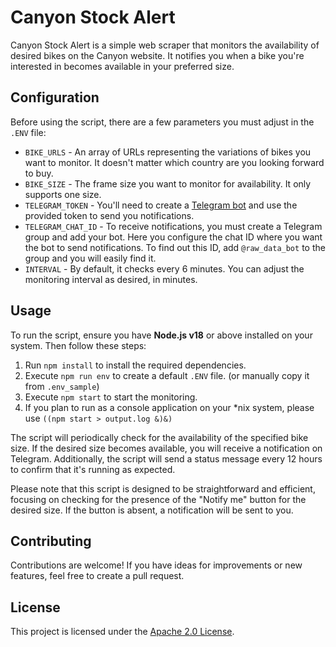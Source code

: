# Canyon Stock Alert

Canyon Stock Alert is a simple web scraper that monitors the availability of desired bikes on the Canyon website. It notifies you when a bike you're interested in becomes available in your preferred size.

## Configuration

Before using the script, there are a few parameters you must adjust in the `.ENV` file:

* `BIKE_URLS` - An array of URLs representing the variations of bikes you want to monitor. It doesn't matter which country are you looking forward to buy.
* `BIKE_SIZE` - The frame size you want to monitor for availability. It only supports one size.
* `TELEGRAM_TOKEN` - You'll need to create a [Telegram bot](https://core.telegram.org/bots#6-botfather) and use the provided token to send you notifications.
* `TELEGRAM_CHAT_ID` - To receive notifications, you must create a Telegram group and add your bot. Here you configure the chat ID where you want the bot to send notifications. To find out this ID, add `@raw_data_bot` to the group and you will easily find it.
* `INTERVAL` - By default, it checks every 6 minutes. You can adjust the monitoring interval as desired, in minutes.

## Usage

To run the script, ensure you have **Node.js v18** or above installed on your system. Then follow these steps:

1. Run `npm install` to install the required dependencies.
2. Execute `npm run env` to create a default `.ENV` file. (or manually copy it from `.env_sample`)
3. Execute `npm start` to start the monitoring.
4. If you plan to run as a console application on your *nix system, please use `((npm start > output.log &)&)`

The script will periodically check for the availability of the specified bike size. If the desired size becomes available, you will receive a notification on Telegram. Additionally, the script will send a status message every 12 hours to confirm that it's running as expected.

Please note that this script is designed to be straightforward and efficient, focusing on checking for the presence of the "Notify me" button for the desired size. If the button is absent, a notification will be sent to you.

## Contributing

Contributions are welcome! If you have ideas for improvements or new features, feel free to create a pull request.

## License

This project is licensed under the [Apache 2.0 License](LICENSE).
